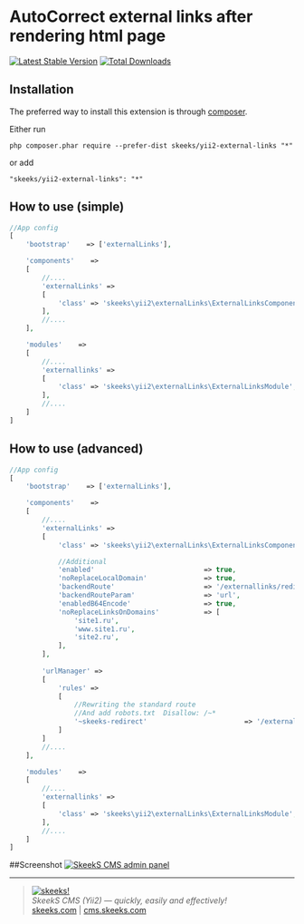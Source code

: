 AutoCorrect external links after rendering html page
===================================

[![Latest Stable Version](https://img.shields.io/packagist/v/skeeks/yii2-external-links.svg)](https://packagist.org/packages/skeeks/yii2-external-links)
[![Total Downloads](https://img.shields.io/packagist/dt/skeeks/yii2-external-links.svg)](https://packagist.org/packages/skeeks/yii2-external-links)

Installation
------------

The preferred way to install this extension is through [composer](http://getcomposer.org/download/).


Either run

```
php composer.phar require --prefer-dist skeeks/yii2-external-links "*"
```

or add

```
"skeeks/yii2-external-links": "*"
```


How to use (simple)
----------


```php
//App config
[
    'bootstrap'    => ['externalLinks'],

    'components'    =>
    [
        //....
        'externalLinks' =>
        [
            'class' => 'skeeks\yii2\externalLinks\ExternalLinksComponent',
        ],
        //....
    ],

    'modules'    =>
    [
        //....
        'externallinks' =>
        [
            'class' => 'skeeks\yii2\externalLinks\ExternalLinksModule',
        ],
        //....
    ]
]

```

How to use (advanced)
----------


```php
//App config
[
    'bootstrap'    => ['externalLinks'],

    'components'    =>
    [
        //....
        'externalLinks' =>
        [
            'class' => 'skeeks\yii2\externalLinks\ExternalLinksComponent',

            //Additional
            'enabled'                           => true,
            'noReplaceLocalDomain'              => true,
            'backendRoute'                      => '/externallinks/redirect/redirect',
            'backendRouteParam'                 => 'url',
            'enabledB64Encode'                  => true,
            'noReplaceLinksOnDomains'           => [
                'site1.ru',
                'www.site1.ru',
                'site2.ru',
            ],
        ],
        
        'urlManager' => 
        [
            'rules' => 
            [
                //Rewriting the standard route
                //And add robots.txt  Disallow: /~*
                '~skeeks-redirect'                        => '/externallinks/redirect/redirect',
            ]
        ]
        //....
    ],

    'modules'    =>
    [
        //....
        'externallinks' =>
        [
            'class' => 'skeeks\yii2\externalLinks\ExternalLinksModule',
        ],
        //....
    ]
]

```

##Screenshot
[![SkeekS CMS admin panel](http://marketplace.cms.skeeks.com/uploads/all/b3/c5/f6/b3c5f64a07798c80f78c0de102a4cf14.png)](http://marketplace.cms.skeeks.com/uploads/all/b3/c5/f6/b3c5f64a07798c80f78c0de102a4cf14.png)


___

> [![skeeks!](https://skeeks.com/img/logo/logo-no-title-80px.png)](https://skeeks.com)  
<i>SkeekS CMS (Yii2) — quickly, easily and effectively!</i>  
[skeeks.com](https://skeeks.com) | [cms.skeeks.com](https://cms.skeeks.com)



